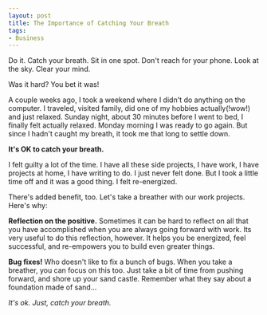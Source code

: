```yaml
---
layout: post
title: The Importance of Catching Your Breath
tags:
- Business
---
```

Do it.  Catch your breath.  Sit in one spot.  Don't reach for your phone.  Look at the sky.  Clear your mind.

Was it hard?  You bet it was!

A couple weeks ago, I took a weekend where I didn't do anything on the computer.  I traveled, visited family, did one of my hobbies actually(!wow!) and just relaxed.  Sunday night, about 30 minutes before I went to bed, I finally felt actually relaxed.  Monday morning I was ready to go again.  But since I hadn't caught my breath, it took me that long to settle down.

**It's OK to catch your breath.**

I felt guilty a lot of the time.  I have all these side projects, I have work, I have projects at home, I have writing to do.  I just never felt done.  But I took a little time off and it was a good thing.  I felt re-energized.  

There's added benefit, too.  Let's take a breather with our work projects.  Here's why:

**Reflection on the positive.**  Sometimes it can be hard to reflect on all that you have accomplished when you are always going forward with work.  Its very useful to do this reflection, however.  It helps you be energized, feel successful, and re-empowers you to build even greater things.

**Bug fixes!** Who doesn't like to fix a bunch of bugs.  When you take a breather, you can focus on this too.  Just take a bit of time from pushing forward, and shore up your sand castle.  Remember what they say about a foundation made of sand...

_It's ok.  Just, catch your breath._
